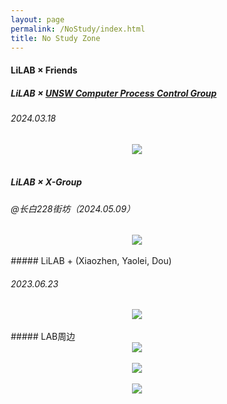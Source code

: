 ```yaml
---
layout: page
permalink: /NoStudy/index.html
title: No Study Zone
---
```


#### LiLAB × Friends

##### LiLAB × [UNSW Computer Process Control Group](https://www.unsw.edu.au/research/computer-process-control-group)

###### 2024.03.18

<div align="center">
<img src="https://usst-lilab.github.io/images/NoStudy/5.jpg">
</div><br>



##### LiLAB × X-Group

###### @长白228街坊（2024.05.09）

<div align="center">
<img src="https://usst-lilab.github.io/images/NoStudy/228.jpg">
</div><br>
##### LiLAB + (Xiaozhen, Yaolei, Dou)

###### 2023.06.23


<div align="center">
<img src="https://usst-lilab.github.io/images/NoStudy/3.jpg">
</div><br>
##### LAB周边

<div align="center">
<img src="https://usst-lilab.github.io/images/NoStudy/4.jpg">
</div><br>
<div align="center">
<img src="https://usst-lilab.github.io/images/NoStudy/bag1.jpg">
</div><br>

<div align="center">
<img src="https://usst-lilab.github.io/images/NoStudy/bag.png">
</div><br>


<html lang="en">

<head>
    <meta charset="UTF-8">
    <meta name="viewport" content="width=device-width, initial-scale=0.">
    <title>Image Slider</title>
    <style>
        * { box-sizing: border-box; }


        .slider {
            position: relative;
            width: 100%;
            max-width: 600px; /* 轮播图最大宽度 */
            margin: auto;
            overflow: hidden;
        }
    
        .slides {
            display: flex;
            transition: transform 0.5s ease-in-out;
        }
    
        .slides img {
            width: 100%; /* 将图片宽度设置为容器的100% */
            height: auto; /* 自动调整高度，保持比例 */
            /* 如果需要设置固定大小，可以使用以下代码替换上面两行 */
            /* width: 500px; */
            /* height: 300px; */
        }
    
        .navigation {
            position: absolute;
            top: 50%;
            width: 100%;
            display: flex;
            justify-content: space-between;
            transform: translateY(-50%);
        }
    
        .prev, .next {
            background-color: rgba(0, 0, 0, 0.5);
            color: white;
            border: none;
            padding: 10px;
            cursor: pointer;
            font-size: 18px;
        }
    </style>
</head>
<body>

<div class="slider">
    <div class="slides">
        <img src="https://usst-lilab.github.io/images/NoStudy/bag1.jpg" alt="Image 1">
        <img src="https://usst-lilab.github.io/images/NoStudy/bag2.jpg" alt="Image 2">
        <img src="https://usst-lilab.github.io/images/NoStudy/bag3.jpg" alt="Image 3">
    </div>
    <div class="navigation">
        <button class="prev">&#10094;</button>
        <button class="next">&#10095;</button>
    </div>
</div>


<script>
    const slides = document.querySelector('.slides');
    const images = document.querySelectorAll('.slides img');
    const prev = document.querySelector('.prev');
    const next = document.querySelector('.next');
    let index = 0;

    function showSlide(idx) {
        const width = images[0].clientWidth;
        slides.style.transform = `translateX(${-width * idx}px)`;
    }
    
    prev.addEventListener('click', () => {
        index = (index > 0) ? index - 1 : images.length - 1;
        showSlide(index);
    });
    
    next.addEventListener('click', () => {
        index = (index < images.length - 1) ? index + 1 : 0;
        showSlide(index);
    });
    
    // Adjust the slide position on window resize
    window.addEventListener('resize', () => showSlide(index));
</script>

</body>
</html>
